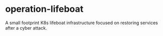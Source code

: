# operation-lifeboat
A small footprint K8s lifeboat infrastructure focused on restoring services after a cyber attack.
